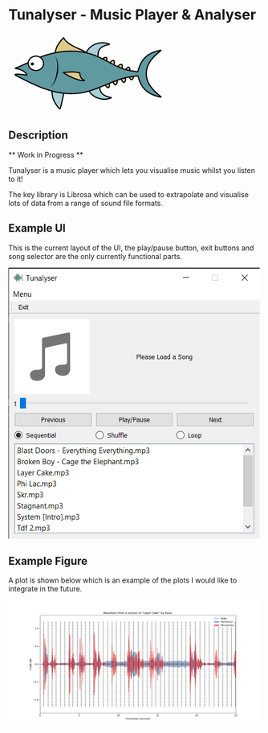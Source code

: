 # Tunalyser - Music Player & Analyser
![Logo](https://raw.githubusercontent.com/solomonsanderson/Tunalyser/master/icon.png?token=APB64QLO453UM4UMVMNSUVTBY5EVA)

## Description
** Work in Progress ** 

Tunalyser is a music player which lets you visualise music whilst you listen to it!

The key library is Librosa which can be used to extrapolate and visualise lots of data from a range of sound file formats.

## Example UI
This is the current layout of the UI, the play/pause button, exit buttons and song selector are the only currently functional parts.

![Example UI](https://raw.githubusercontent.com/solomonsanderson/Tunalyser/master/interface.png?token=APB64QPTUYCTF53YWGIJU6LBZ6KUC)

## Example Figure 
A plot is shown below which is an example of the plots I would like to integrate in the future.

![Audio Plot](https://raw.githubusercontent.com/solomonsanderson/Tunalyser/master/layer_cake.png?token=APB64QIIMCLYLHDSMQGRYLTBZ6KUG)